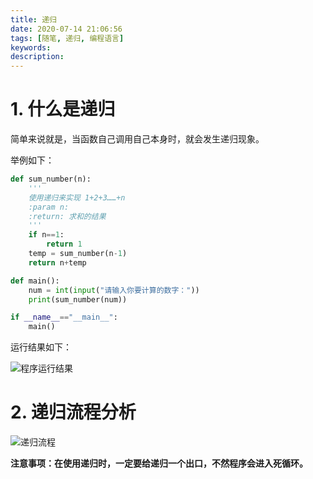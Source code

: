 ```yaml
---
title: 递归
date: 2020-07-14 21:06:56
tags: [随笔, 递归, 编程语言]
keywords:
description:
---
```


# 1. 什么是递归

简单来说就是，当函数自己调用自己本身时，就会发生递归现象。  

举例如下：

```python
def sum_number(n):
    '''
    使用递归来实现 1+2+3……+n
    :param n:
    :return: 求和的结果
    '''
    if n==1:
        return 1
    temp = sum_number(n-1)
    return n+temp

def main():
    num = int(input("请输入你要计算的数字："))
    print(sum_number(num))

if __name__=="__main__":
    main()
```

<!--more-->

运行结果如下：

![程序运行结果](https://i.loli.net/2020/07/14/8YKvtmljHLhk4c7.png "结果图")

# 2. 递归流程分析  

![递归流程](https://i.loli.net/2020/07/14/uUfl1YB4adniTPE.png "递归流程")

**注意事项：在使用递归时，一定要给递归一个出口，不然程序会进入死循环。**